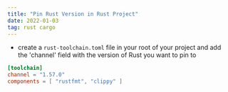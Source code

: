 ```yaml
---
title: "Pin Rust Version in Rust Project"
date: 2022-01-03
tag: rust cargo
---
```


- create a `rust-toolchain.toml` file in your root of your project and add the 'channel' field with the version of Rust you want to pin to

```toml
[toolchain]
channel = "1.57.0"
components = [ "rustfmt", "clippy" ]
```
